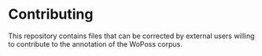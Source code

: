 # Contributing

This repository contains files that can be corrected by external users willing to contribute to the annotation of the WoPoss corpus. 

